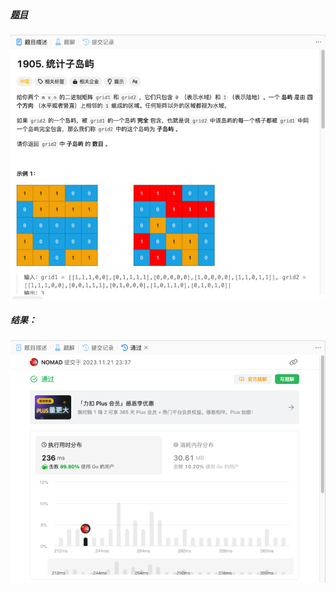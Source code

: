 ##### [题目](https://leetcode.cn/problems/count-sub-islands/description/)
![pic](img.png)
##### 结果：
![pic](result.png)